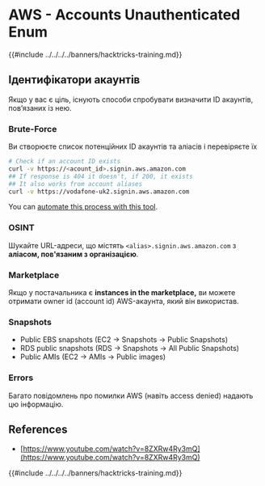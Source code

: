 # AWS - Accounts Unauthenticated Enum

{{#include ../../../../banners/hacktricks-training.md}}

## Ідентифікатори акаунтів

Якщо у вас є ціль, існують способи спробувати визначити ID акаунтів, пов’язаних із нею.

### Brute-Force

Ви створюєте список потенційних ID акаунтів та аліасів і перевіряєте їх
```bash
# Check if an account ID exists
curl -v https://<acount_id>.signin.aws.amazon.com
## If response is 404 it doesn't, if 200, it exists
## It also works from account aliases
curl -v https://vodafone-uk2.signin.aws.amazon.com
```
You can [automate this process with this tool](https://github.com/dagrz/aws_pwn/blob/master/reconnaissance/validate_accounts.py).

### OSINT

Шукайте URL-адреси, що містять `<alias>.signin.aws.amazon.com` з **аліасом, пов'язаним з організацією**.

### Marketplace

Якщо у постачальника є **instances in the marketplace,** ви можете отримати owner id (account id) AWS-акаунта, який він використав.

### Snapshots

- Public EBS snapshots (EC2 -> Snapshots -> Public Snapshots)
- RDS public snapshots (RDS -> Snapshots -> All Public Snapshots)
- Public AMIs (EC2 -> AMIs -> Public images)

### Errors

Багато повідомлень про помилки AWS (навіть access denied) надають цю інформацію.

## References

- [https://www.youtube.com/watch?v=8ZXRw4Ry3mQ](https://www.youtube.com/watch?v=8ZXRw4Ry3mQ)

{{#include ../../../../banners/hacktricks-training.md}}
